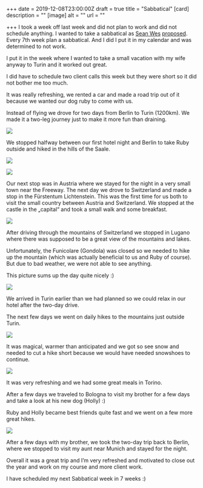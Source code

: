 +++
date = 2019-12-08T23:00:00Z
draft = true
title = "Sabbatical"
[card]
description = ""
[image]
alt = ""
url = ""

+++
I took a week off last week and did not plan to work and did not schedule anything. I wanted to take a sabbatical as [Sean Wes](http://seanwes.com/) [proposed](http://sabbatical.blog/). Every 7th week plan a sabbatical. And I did I put it in my calendar and was determined to not work.

I put it in the week where I wanted to take a small vacation with my wife anyway to Turin and it worked out great.

I did have to schedule two client calls this week but they were short so it did not bother me too much.

It was really refreshing, we rented a car and made a road trip out of it because we wanted our dog ruby to come with us.

Instead of flying we drove for two days from Berlin to Turin (1200km). We made it a two-leg journey just to make it more fun than draining. 

![](https://res.cloudinary.com/civicvision/image/upload/f_auto,q_auto,w_auto,dpr_auto,c_limit/milafrerichs.com/articles/roadtrp-torino/route.png)

We stopped halfway between our first hotel night and Berlin to take Ruby outside and hiked in the hills of the Saale.

![](https://res.cloudinary.com/civicvision/image/upload/f_auto,q_auto,w_auto,dpr_auto,c_limit/milafrerichs.com/articles/roadtrp-torino/IMG_6793.jpg)

![](https://res.cloudinary.com/civicvision/image/upload/f_auto,q_auto,w_auto,dpr_auto,c_limit/milafrerichs.com/articles/roadtrp-torino/IMG_6803.jpg)

Our next stop was in Austria where we stayed for the night in a very small town near the Freeway. The next day we drove to Switzerland and made a stop in the Fürstentum Lichtenstein. This was the first time for us both to visit the small country between Austria and Switzerland. We stopped at the castle in the „capital“ and took a small walk and some breakfast.

![](https://res.cloudinary.com/civicvision/image/upload/f_auto,q_auto,w_auto,dpr_auto,c_limit/milafrerichs.com/articles/roadtrp-torino/IMG_6824.jpg)

After driving through the mountains of Switzerland we stopped in Lugano where there was supposed to be a great view of the mountains and lakes.

Unfortunately, the Funicolare (Gondola) was closed so we needed to hike up the mountain (which was actually beneficial to us and Ruby of course). But due to bad weather, we were not able to see anything.

This picture sums up the day quite nicely :)

![](https://res.cloudinary.com/civicvision/image/upload/f_auto,q_auto,w_auto,dpr_auto,c_limit/milafrerichs.com/articles/roadtrp-torino/IMG_6883.jpg)

We arrived in Turin earlier than we had planned so we could relax in our hotel after the two-day drive.

The next few days we went on daily hikes to the mountains just outside Turin.

![](https://res.cloudinary.com/civicvision/image/upload/f_auto,q_auto,w_auto,dpr_auto,c_limit/milafrerichs.com/articles/roadtrp-torino/IMG_6939.jpg)

It was magical, warmer than anticipated and we got so see snow and needed to cut a hike short because we would have needed snowshoes to continue.

![](https://res.cloudinary.com/civicvision/image/upload/v1575903711/milafrerichs.com/articles/roadtrp-torino/IMG_6993.jpg)

It was very refreshing and we had some great meals in Torino. 

After a few days we traveled to Bologna to visit my brother for a few days and take a look at his new dog (Holly) :)

Ruby and Holly became best friends quite fast and we went on a few more great hikes.

![](https://res.cloudinary.com/civicvision/image/upload/v1575903716/milafrerichs.com/articles/roadtrp-torino/IMG_7059.jpg)

After a few days with my brother, we took the two-day trip back to Berlin, where we stopped to visit my aunt near Munich and stayed for the night.

Overall it was a great trip and I’m very refreshed and motivated to close out the year and work on my course and more client work.

I have scheduled my next Sabbatical week in 7 weeks :)